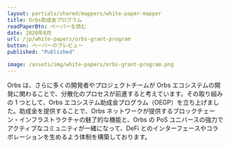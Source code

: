 ```yaml
---
layout: partials/shared/mappers/white-paper-mapper
title: Orbs助成金プログラム
readPaperBtn: ペーパーを読む
date: 2020年8月
url: /jp/white-papers/orbs-grant-program
button: ペーパーのプレビュー
published: "Published"

image: /assets/img/white-papers/orbs-grant-program.png
---
```


Orbs は、さらに多くの開発者やプロジェクトチームが Orbs エコシステムの開発に関わることで、分散化のプロセスが前進すると考えています。その取り組みの 1 つとして、Orbs エコシステム助成金プログラム（OEGP）を立ち上げました。助成金を提供することで、Orbs ネットワークが提供するブロックチェーン・インフラストラクチャの魅了的な機能と、Orbs の PoS ユニバースの強力でアクティブなコミュニティが一緒になって、DeFi とのインターフェースやコラボレーションを生めるよう体制を構築しております。
